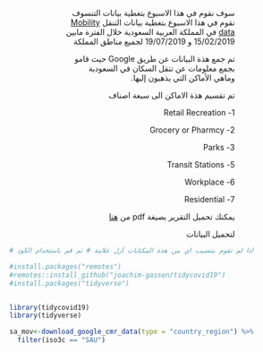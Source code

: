 <div dir="rtl", style = "padding-left:20%; padding-right:20%">

سوف نقوم في هذا الاسبوع بتغطية بيانات التنسوف نقوم في هذا الاسبوع بتغطية بيانات التنقل
[Mobility data](https://www.blog.google/technology/health/covid-19-community-mobility-reports?hl=en)
 في المملكة العربية السعودية خلال الفترة مابين
15/02/2019
و
19/07/2019
لجميع مناطق المملكة

تم جمع هذة البيانات عن طريق
Google
حيث قامو بجمع معلومات عن تنقل السكان في السعودية
وماهي الأماكن التي يذهبون إليها.

تم تقسيم هذة الاماكن الى سبعة اصناف

1- Retail Recreation


2- Grocery or Pharmcy


3- Parks


5- Transit Stations


6- Workplace


7- Residential


يمكنك تحميل التقرير بصيغة 
pdf
من
[هنا](https://www.google.com/covid19/mobility/)


لتحميل البيانات

</div>

```r
# اذا لم تقوم بتنصيب اي من هذة المكتابات أزل علامة # ثم قم باستخدام الكود

#install.packages("remotes")
#remotes::install_github("joachim-gassen/tidycovid19")
#install.packages("tidyverse")


library(tidycovid19)
library(tidyverse)

sa_mov<-download_google_cmr_data(type = "country_region") %>%
  filter(iso3c == "SAU") 
  
```